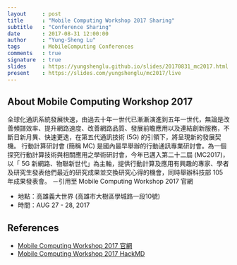 ```yaml
---
layout     : post
title      : "Mobile Computing Workshop 2017 Sharing"
subtitle   : "Conference Sharing"
date       : 2017-08-31 12:00:00
author     : "Yung-Sheng Lu"
tags       : MobileComputing Conferences
comments   : true
signature  : true
slides     : https://yungshenglu.github.io/slides/20170831_mc2017.html
present    : https://slides.com/yungshenglu/mc2017/live
---
```


## About Mobile Computing Workshop 2017

全球化通訊系統發展快速，由過去十年一世代已漸漸演進到五年一世代，無論是改善頻譜效率、提升網路速度、改善網路品質、發展前瞻應用以及連結創新服務，不斷日新月異、快速更迭，在第五代通訊技術 (5G) 的引領下，將呈現新的發展契機。
行動計算研討會 (簡稱 MC) 是國內最早舉辦的行動通訊專業研討會。為一個探究行動計算技術與相關應用之學術研討會，今年已邁入第二十二屆 (MC2017)，以「 5G 新網路、物聯新世代」為主軸，提供行動計算及應用有興趣的專家、學者及研究生發表他們最近的研究成果並交換研究心得的機會，同時舉辦科技部 105 年成果發表會。 －引用至 Mobile Computing Workshop 2017 官網

* 地點：高雄義大世界 (高雄市大樹區學城路一段10號)
* 時間：AUG 27 - 28, 2017

## References

* [Mobile Computing Workshop 2017 官網](https://sites.google.com/site/mc2017tw/)
* [Mobile Computing Workshop 2017 HackMD](https://hackmd.io/s/HkEDOuyYb)